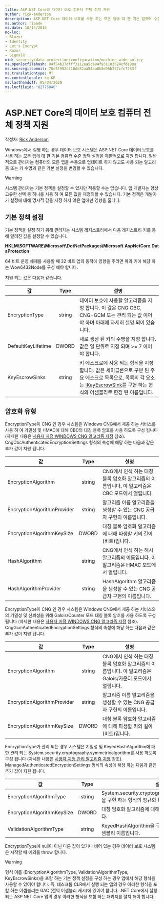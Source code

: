 ```yaml
---
title: ASP.NET Core의 데이터 보호 컴퓨터 전체 정책 지원
author: rick-anderson
description: ASP.NET Core 데이터 보호를 사용 하는 모든 앱에 대 한 기본 컴퓨터 수준 정책을 설정 하는 지원에 대해 알아봅니다.
ms.author: riande
ms.date: 10/14/2016
no-loc:
- Blazor
- Identity
- Let's Encrypt
- Razor
- SignalR
uid: security/data-protection/configuration/machine-wide-policy
ms.openlocfilehash: 84f54b37dfff3112ea5ca84f931103624cfde90a
ms.sourcegitcommit: 70e5f982c218db82aa54aa8b8d96b377cfc7283f
ms.translationtype: MT
ms.contentlocale: ko-KR
ms.lasthandoff: 05/04/2020
ms.locfileid: "82776840"
---
```

# <a name="data-protection-machine-wide-policy-support-in-aspnet-core"></a>ASP.NET Core의 데이터 보호 컴퓨터 전체 정책 지원

작성자: [Rick Anderson](https://twitter.com/RickAndMSFT)

Windows에서 실행 하는 경우 데이터 보호 시스템은 ASP.NET Core 데이터 보호를 사용 하는 모든 앱에 대 한 기본 컴퓨터 수준 정책 설정을 제한적으로 지원 합니다. 일반적으로 관리자는 컴퓨터의 모든 앱을 수동으로 업데이트 하지 않고도 사용 되는 알고리즘 또는 키 수명과 같은 기본 설정을 변경할 수 있습니다.

> [!WARNING]
> 시스템 관리자는 기본 정책을 설정할 수 있지만 적용할 수는 없습니다. 앱 개발자는 항상 고유한 선택 중 하나를 사용 하 여 모든 값을 재정의할 수 있습니다. 기본 정책은 개발자가 설정에 대해 명시적 값을 지정 하지 않은 앱에만 영향을 줍니다.

## <a name="setting-default-policy"></a>기본 정책 설정

기본 정책을 설정 하기 위해 관리자는 시스템 레지스트리에서 다음 레지스트리 키를 통해 알려진 값을 설정할 수 있습니다.

**HKLM\SOFTWARE\Microsoft\DotNetPackages\Microsoft.AspNetCore.DataProtection**

64 비트 운영 체제를 사용할 때 32 비트 앱의 동작에 영향을 주려면 위의 키에 해당 하는 Wow6432Node를 구성 해야 합니다.

지원 되는 값은 다음과 같습니다.

| 값              | Type   | 설명 |
| ------------------ | :----: | ----------- |
| EncryptionType     | string | 데이터 보호에 사용할 알고리즘을 지정 합니다. 이 값은 CNG CBC, CNG-GCM 또는 관리 되는 값 이어야 하며 아래에 자세히 설명 되어 있습니다. |
| DefaultKeyLifetime | DWORD  | 새로 생성 된 키의 수명을 지정 합니다. 값은 일 단위로 지정 되며 >= 7 이어야 합니다. |
| KeyEscrowSinks     | string | 키 에스크로에 사용 되는 형식을 지정 합니다. 값은 세미콜론으로 구분 된 주요 에스크로 목록으로, 목록의 각 요소는 [IKeyEscrowSink](/dotnet/api/microsoft.aspnetcore.dataprotection.keymanagement.ikeyescrowsink)를 구현 하는 형식의 어셈블리로 한정 된 이름입니다. |

## <a name="encryption-types"></a>암호화 유형

EncryptionType이 CNG 인 경우 시스템은 Windows CNG에서 제공 하는 서비스를 사용 하 여 기밀성 및 HMAC에 대해 CBC의 대칭 블록 암호를 사용 하도록 구성 됩니다 (자세한 내용은 [사용자 지정 WINDOWS CNG 알고리즘 지정](xref:security/data-protection/configuration/overview#specifying-custom-windows-cng-algorithms) 참조). CngCbcAuthenticatedEncryptionSettings 형식의 속성에 해당 하는 다음과 같은 추가 값이 지원 됩니다.

| 값                       | Type   | 설명 |
| --------------------------- | :----: | ----------- |
| EncryptionAlgorithm         | string | CNG에서 인식 하는 대칭 블록 암호화 알고리즘의 이름입니다. 이 알고리즘은 CBC 모드에서 열립니다. |
| EncryptionAlgorithmProvider | string | 알고리즘 이름 알고리즘을 생성할 수 있는 CNG 공급자 구현의 이름입니다. |
| EncryptionAlgorithmKeySize  | DWORD  | 대칭 블록 암호화 알고리즘에 대해 파생할 키의 길이 (비트)입니다. |
| HashAlgorithm               | string | CNG에서 인식 하는 해시 알고리즘의 이름입니다. 이 알고리즘은 HMAC 모드에서 열립니다. |
| HashAlgorithmProvider       | string | HashAlgorithm 알고리즘을 생성할 수 있는 CNG 공급자 구현의 이름입니다. |

EncryptionType이 CNG 인 경우 시스템은 Windows CNG에서 제공 하는 서비스와의 기밀성 및 신뢰성을 위해 Galois/Counter 모드 대칭 블록 암호를 사용 하도록 구성 됩니다 (자세한 내용은 [사용자 지정 WINDOWS CNG 알고리즘 지정](xref:security/data-protection/configuration/overview#specifying-custom-windows-cng-algorithms) 참조). CngGcmAuthenticatedEncryptionSettings 형식의 속성에 해당 하는 다음과 같은 추가 값이 지원 됩니다.

| 값                       | Type   | 설명 |
| --------------------------- | :----: | ----------- |
| EncryptionAlgorithm         | string | CNG에서 인식 하는 대칭 블록 암호화 알고리즘의 이름입니다. 이 알고리즘은 Galois/카운터 모드에서 열립니다. |
| EncryptionAlgorithmProvider | string | 알고리즘 이름 알고리즘을 생성할 수 있는 CNG 공급자 구현의 이름입니다. |
| EncryptionAlgorithmKeySize  | DWORD  | 대칭 블록 암호화 알고리즘에 대해 파생할 키의 길이 (비트)입니다. |

EncryptionType가 관리 되는 경우 시스템은 기밀성 및 KeyedHashAlgorithm에 대 한 관리 되는 System.security.cryptography.symmetricalgorithm를 사용 하도록 구성 됩니다 (자세한 내용은 [사용자 지정 관리 알고리즘 지정](xref:security/data-protection/configuration/overview#specifying-custom-managed-algorithms) 참조). ManagedAuthenticatedEncryptionSettings 형식의 속성에 해당 하는 다음과 같은 추가 값이 지원 됩니다.

| 값                      | Type   | 설명 |
| -------------------------- | :----: | ----------- |
| EncryptionAlgorithmType    | string | System.security.cryptography.symmetricalgorithm을 구현 하는 형식의 정규화 된 어셈블리 이름입니다. |
| EncryptionAlgorithmKeySize | DWORD  | 대칭 암호화 알고리즘에 대해 파생할 키의 길이 (비트)입니다. |
| ValidationAlgorithmType    | string | KeyedHashAlgorithm을 구현 하는 형식의 정규화 된 어셈블리 이름입니다. |

EncryptionType에 null이 아닌 다른 값이 있거나 비어 있는 경우 데이터 보호 시스템은 시작할 때 예외를 throw 합니다.

> [!WARNING]
> 형식 이름 (EncryptionAlgorithmType, ValidationAlgorithmType, KeyEscrowSinks)을 포함 하는 기본 정책 설정을 구성 하는 경우 앱에서 해당 형식을 사용할 수 있어야 합니다. 즉, 데스크톱 CLR에서 실행 되는 앱의 경우 이러한 형식을 포함 하는 어셈블리는 GAC (전역 어셈블리 캐시)에 있어야 합니다. .NET Core에서 실행 되는 ASP.NET Core 앱의 경우 이러한 형식을 포함 하는 패키지를 설치 해야 합니다.
